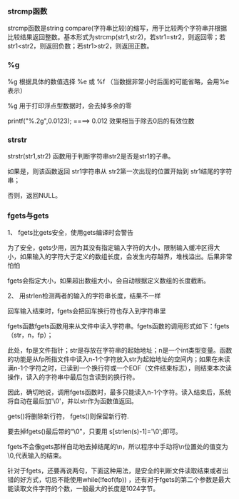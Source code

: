 ### strcmp函数

strcmp函数是string compare(字符串比较)的缩写，用于比较两个字符串并根据比较结果返回整数。基本形式为strcmp(str1,str2)，若str1=str2，则返回零；若str1<str2，则返回负数；若str1>str2，则返回正数。

### %g

%g 根据具体的数值选择 %e 或 %f   （当数据非常小时后面的可能省略，会用%e表示）

%g 用于打印浮点型数据时，会去掉多余的零

printf("%.2g",0.0123); ====> 0.012 效果相当于除去0后的有效位数

### strstr

strstr(str1,str2) 函数用于判断字符串str2是否是str1的子串。

如果是，则该函数返回 str1字符串从 str2第一次出现的位置开始到 str1结尾的字符串；

否则，返回NULL。

###  fgets与gets

1、 fgets比gets安全，使用gets编译时会警告

为了安全，gets少用，因为其没有指定输入字符的大小，限制输入缓冲区得大小，如果输入的字符大于定义的数组长度，会发生内存越界，堆栈溢出。后果非常怕怕

 fgets会指定大小，如果超出数组大小，会自动根据定义数组的长度截断。

2、 用strlen检测两者的输入的字符串长度，结果不一样

回车输入结束时，fgets会把回车换行符也存入到字符串里

fgets函数fgets函数用来从文件中读入字符串。fgets函数的调用形式如下：fgets（str，n，fp）；

此处，fp是文件指针；str是存放在字符串的起始地址；n是一个int类型变量。函数的功能是从fp所指文件中读入n-1个字符放入str为起始地址的空间内；如果在未读满n-1个字符之时，已读到一个换行符或一个EOF（文件结束标志），则结束本次读操作，读入的字符串中最后包含读到的换行符。

因此，确切地说，调用fgets函数时，最多只能读入n-1个字符。读入结束后，系统将自动在最后加'\0'，并以str作为函数值返回。

gets()将删除新行符， fgets()则保留新行符.

要去掉fgets()最后带的“\0"，只要用 s[strlen(s)-1]='\0';即可。

fgets不会像gets那样自动地去掉结尾的\n，所以程序中手动将\n位置处的值变为\0,代表输入的结束。



针对于fgets，还要再说两句，下面这种用法，是安全的判断文件读取结束或者出错的好方式，切忌不能使用while(!feof(fp)) ，还有对于fgets的第二个参数是最大能读取文件字符的个数，一般最大的长度是1024字节。

